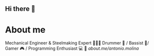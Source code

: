 ## Hi there 👋

<!--
**amolinasimancas/amolinasimancas** is a ✨ _special_ ✨ repository because its `README.md` (this file) appears on your GitHub profile.

Here are some ideas to get you started:

- 🔭 I’m currently working on ...
- 🌱 I’m currently learning ...
- 👯 I’m looking to collaborate on ...
- 🤔 I’m looking for help with ...
- 💬 Ask me about ...
- 📫 How to reach me: ...
- 😄 Pronouns: ...
- ⚡ Fun fact: ...
-->

# About me

Mechanical Engineer & Steelmaking Expert 👷🏽‍♂️
Drummer 🥁 / Bassist 🎸/ Gamer 🎮 / Programming Enthusiast 💻 
🔗 *about.me/antonio.molina*
